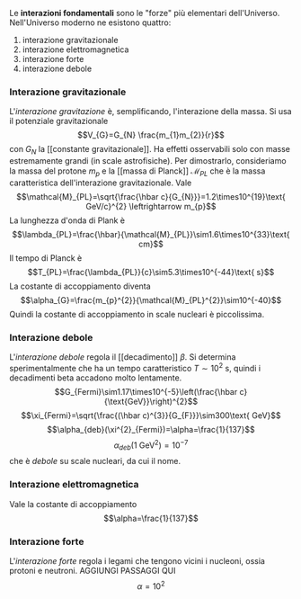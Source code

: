 Le **interazioni fondamentali** sono le "forze" più elementari dell'Universo. Nell'Universo moderno ne esistono quattro:
1. interazione gravitazionale
2. interazione elettromagnetica
3. interazione forte
4. interazione debole
### Interazione gravitazionale
L'*interazione gravitazione* è, semplificando, l'interazione della massa. Si usa il potenziale gravitazionale
$$V_{G}=G_{N} \frac{m_{1}m_{2}}{r}$$
con $G_{N}$ la [[constante gravitazionale]]. Ha effetti osservabili solo con masse estremamente grandi (in scale astrofisiche). Per dimostrarlo, consideriamo la massa del protone $m_{p}$ e la [[massa di Planck]] $\mathcal{M}_{PL}$ che è la massa caratteristica dell'interazione gravitazionale. Vale
$$\mathcal{M}_{PL}=\sqrt{\frac{\hbar c}{G_{N}}}=1.2\times10^{19}\text{ GeV/c}^{2} \leftrightarrow m_{p}$$
La lunghezza d'onda di Plank è
$$\lambda_{PL}=\frac{\hbar}{\mathcal{M}_{PL}}\sim1.6\times10^{33}\text{ cm}$$
Il tempo di Planck è
$$T_{PL}=\frac{\lambda_{PL}}{c}\sim5.3\times10^{-44}\text{ s}$$
La costante di accoppiamento diventa
$$\alpha_{G}=\frac{m_{p}^{2}}{\mathcal{M}_{PL}^{2}}\sim10^{-40}$$
Quindi la costante di accoppiamento in scale nucleari è piccolissima.
### Interazione debole
L'*interazione debole* regola il [[decadimento]] $\beta$. Si determina sperimentalmente che ha un tempo caratteristico $T\sim10^{2}$ s, quindi i decadimenti beta accadono molto lentamente.
$$G_{Fermi}\sim1.17\times10^{-5}\left(\frac{\hbar c}{\text{GeV}}\right)^{2}$$
$$\xi_{Fermi}=\sqrt{\frac{(\hbar c)^{3}}{G_{F}}}\sim300\text{ GeV}$$
$$\alpha_{deb}(\xi^{2}_{Fermi})=\alpha=\frac{1}{137}$$
$$\alpha_{deb}(1\text{ GeV}^{2})=10^{-7}$$
che è *debole* su scale nucleari, da cui il nome.
### Interazione elettromagnetica
Vale la costante di accoppiamento
$$\alpha=\frac{1}{137}$$
### Interazione forte
L'*interazione forte* regola i legami che tengono vicini i nucleoni, ossia protoni e neutroni.
AGGIUNGI PASSAGGI QUI
$$\alpha=10^{2}$$